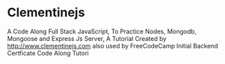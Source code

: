 # Clementinejs
A Code Along Full Stack JavaScript, To Practice Nodes, Mongodb, Mongoose and Express Js Server, A Tutorial Created by http://www.clementinejs.com also used by FreeCodeCamp Initial Backend Certficate Code Along Tutori

